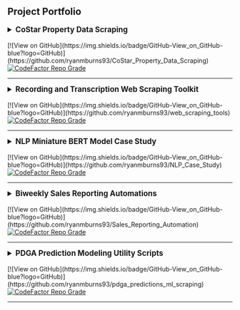 
## Project Portfolio

<details><summary style="font-size: 120%;"><b>CoStar Property Data Scraping</b></summary>
<p>
<br>
This project sought to collect over forty attributes for more than 850 competitor multi-family apartment home properties from the <a href="https://www.costar.com/">CoStar property research platform</a>. The program achieved data collection, cleansing, and injection into storage in less than eight minutes start to finish. CoStar recently updated the service's Terms of Use to explicitly prohibit the web scraping techniques and reverse-engineering of the CoStar product utilized in this program. I ultimately led the project in an alternate direction to acquire similar data while keeping the business in compliance with CoStar's Terms of Use, and have shared the original program as proof of work.
</p>
</details>
<br>
[![View on GitHub](https://img.shields.io/badge/GitHub-View_on_GitHub-blue?logo=GitHub)](https://github.com/ryanmburns93/CoStar_Property_Data_Scraping)
<a href="https://www.codefactor.io/repository/github/ryanmburns93/CoStar_Property_Data_Scraping"><img src="https://www.codefactor.io/repository/github/ryanmburns93/CoStar_Property_Data_Scraping/badge" alt="CodeFactor Repo Grade" /></a>

---

<details><summary style="font-size: 120%;"><b>Recording and Transcription Web Scraping Toolkit</b></summary>
<p>
<br>
I developed this toolkit to automate the collection of video recordings, recording metadata, and transcripts from a variety of different video conference, video hosting, and transcription service platforms. I personally utilized the tools during my four years working in client relationship management remotely supporting a territory containing hundreds of clients.
</p>
</details>
<br>
[![View on GitHub](https://img.shields.io/badge/GitHub-View_on_GitHub-blue?logo=GitHub)](https://github.com/ryanmburns93/web_scraping_tools)
<a href="https://www.codefactor.io/repository/github/ryanmburns93/web_scraping_tools"><img src="https://www.codefactor.io/repository/github/ryanmburns93/web_scraping_tools/badge" alt="CodeFactor Repo Grade" /></a>

---

<details><summary style="font-size: 120%;"><b>NLP Miniature BERT Model Case Study</b></summary>
<p>
<br>
This project is a case study on developing NLP applications in a low-resource corporate environment operating a client-centric, service-based business model. I pretrained miniature BERT masked language models on domain-adapted vocabulary sourced from client-facing research documents. I demonstrated light improvements in model performance over baseline when finetuned to categorize client consultation requests by topic.
</p>
</details>
<br>
[![View on GitHub](https://img.shields.io/badge/GitHub-View_on_GitHub-blue?logo=GitHub)](https://github.com/ryanmburns93/NLP_Case_Study)
<a href="https://www.codefactor.io/repository/github/ryanmburns93/nlp_case_study"><img src="https://www.codefactor.io/repository/github/ryanmburns93/nlp_case_study/badge" alt="CodeFactor Repo Grade" /></a>

---

<details><summary style="font-size: 120%;"><b>Biweekly Sales Reporting Automations</b></summary>
<p>
<br>
I am the lucky fiancé to the owner of <a href="https://www.thebeverlycollective.co/">The Beverly Collective</a>, and I built this program to reduce the manual workload of sending out biweekly sales reports emails to the 20+ artists and makers vending through the collective. I completed coding this program in less than 5 hours and reduced the hourly workload from 10 hours per month to only 2 hours focused on email validation, payment processing, and vendor support each month. I successfully leveraged the Gmail API to gather user permissions and create email drafts within the user email and consumed Excel files into the Python-based program using the OpenPyxl library.
</p>
</details>
<br>
[![View on GitHub](https://img.shields.io/badge/GitHub-View_on_GitHub-blue?logo=GitHub)](https://github.com/ryanmburns93/Sales_Reporting_Automation)
<a href="https://www.codefactor.io/repository/github/ryanmburns93/sales_reporting_automation"><img src="https://www.codefactor.io/repository/github/ryanmburns93/sales_reporting_automation/badge" alt="CodeFactor Repo Grade" /></a>

---

<details><summary style="font-size: 120%;"><b>PDGA Prediction Modeling Utility Scripts</b></summary>
<p>
<br>
I co-authored a blog series hosted on Ultiworld Disc Golf predicting disc golf player performance at elite series events. I contributed player performance web scraping and GIS data collection capabilities, cleaned and preprocessed data, and edited post content. The scripts hosted in this repository demonstrate some of the larger data collection efforts feeding parts of the model. This was my first time ever using Python, and I am in the process of revisiting the files to spruce up the content. 

The blog posts are available on the <a href="https://discgolf.ultiworld.com/author/rburns/">Ultiworld Disc Golf website</a>.
</p>
</details>
<br>
[![View on GitHub](https://img.shields.io/badge/GitHub-View_on_GitHub-blue?logo=GitHub)](https://github.com/ryanmburns93/pdga_predictions_ml_scraping)
<a href="https://www.codefactor.io/repository/github/ryanmburns93/pdga_predictions_ml_scraping"><img src="https://www.codefactor.io/repository/github/ryanmburns93/pdga_predictions_ml_scraping/badge" alt="CodeFactor Repo Grade" /></a>

---
